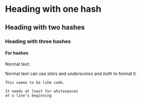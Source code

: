 # Heading with one hash

## Heading with two hashes

### Heading with three hashes

#### For hashes

Normal text:

Normal text can use *stars* and _underscores_ and *_both_* to format it.

    This seems to be like code.

    It needs at least for whitespaces
    at a line's beginning

